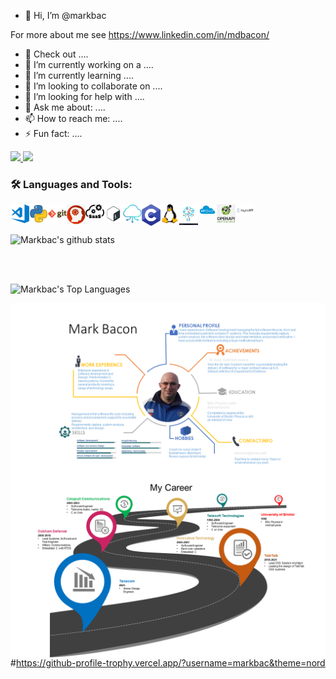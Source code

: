 - 👋 Hi, I’m @markbac

For more about me see https://www.linkedin.com/in/mdbacon/


- 📑 Check out ....
- 🔭 I’m currently working on a ....
- 🌱 I’m currently learning ....
- 👯 I’m looking to collaborate on ....
- 🤔 I’m looking for help with ....
- 💬 Ask me about: ....
- 📫 How to reach me: ....
- ⚡ Fun fact: ....

<p>
  <a href="https://twitter.com/streakymdb">
    <img src="https://img.shields.io/twitter/follow/streakymdb?label=Twitter&logo=twitter&style=for-the-badge" />
  </a>
  <a href="https://www.linkedin.com/in/mdbacon/">
    <img src="https://img.shields.io/badge/-LinkedIn-blue?style=for-the-badge&logo=linkedin" />
  </a>
</p>

### 🛠 Languages and Tools:
<img align="left" alt="Visual Studio Code" width="30px" src="https://raw.githubusercontent.com/markbac/markbac/main/visual-studio-code.png" />
<img align="left" alt="Python" width="30px" src="https://raw.githubusercontent.com/markbac/markbac/main/python.png" />
<img align="left" alt="Git" width="30px" src="https://raw.githubusercontent.com/markbac/markbac/main/git.png" />
<img align="left" alt="Solution Architecture" width="30px" src="https://raw.githubusercontent.com/markbac/markbac/main/SA.png" />
<img align="left" alt="SaaS Architecture" width="30px" src="https://raw.githubusercontent.com/markbac/markbac/main/Saas-arch.png" />
<img align="left" alt="Bash" width="30px" src="https://raw.githubusercontent.com/markbac/markbac/main/bash.png" />
<img align="left" alt="Cloud Architecture" width="30px" src="https://raw.githubusercontent.com/markbac/markbac/main/cloud-arch.png" />
<img align="left" alt="C" width="30px" src="https://raw.githubusercontent.com/markbac/markbac/main/c.png" />
<img align="left" alt="Linux" width="30px" src="https://raw.githubusercontent.com/markbac/markbac/main/linux.png" />
<img align="left" alt="IoT" width="30px" src="https://raw.githubusercontent.com/markbac/markbac/main/iot.jpg" />
<img align="left" alt="REST" width="30px" src="https://raw.githubusercontent.com/markbac/markbac/main/REST.png" />
<img align="left" alt="OpenAPI" width="30px" src="https://raw.githubusercontent.com/markbac/markbac/main/open-api.png" />
<img align="left" alt="Async-API" width="30px" src="https://raw.githubusercontent.com/markbac/markbac/main/asynapi.png" />


</br>
</br>

![Markbac's github stats](https://github-readme-stats.vercel.app/api?username=markbac&count_private=true&show_icons=true&theme=tokyonight)

</br>
</br>

![Markbac's Top Languages](https://github-readme-stats.vercel.app/api/top-langs/?username=markbac&layout=compact)

<img align="left" src="https://raw.githubusercontent.com/markbac/markbac/main/Slide1.PNG" />
<img align="left" src="https://raw.githubusercontent.com/markbac/markbac/main/Slide2.PNG" />


#https://github-profile-trophy.vercel.app/?username=markbac&theme=nord
